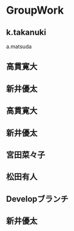 # GroupWork

## k.takanuki
a.matsuda
## 高貫寛大
## 新井優太
## 高貫寛大
## 新井優太
## 宮田菜々子
## 松田有人
## Developブランチ
## 新井優太

